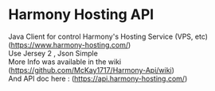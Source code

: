 Harmony Hosting API
===========

Java Client for control Harmony's Hosting Service (VPS, etc)&nbsp; (<a
 href="https://www.harmony-hosting.com/">https://www.harmony-hosting.com/</a>)<br>
Use Jersey 2 , Json Simple<br>
More Info was available in the wiki (<a
 href="https://github.com/McKay1717/Harmony-Api/wiki">https://github.com/McKay1717/Harmony-Api/wiki</a>)<br>
 And API doc here : (<a href="https://api.harmony-hosting.com/">https://api.harmony-hosting.com/</a>)<br>

